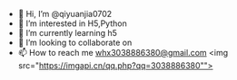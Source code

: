 - 👋 Hi, I’m @qiyuanjia0702
- 👀 I’m interested in H5,Python
- 🌱 I’m currently learning h5
- 💞️ I’m looking to collaborate on 
- 📫 How to reach me whx3038886380@gmail.com
<img src="https://imgapi.cn/qq.php?qq=3038886380"">
<!---
qiyuanjia0702/qiyuanjia0702 is a ✨ special ✨ repository because its `README.md` (this file) appears on your GitHub profile.
You can click the Preview link to take a look at your changes.
--->
